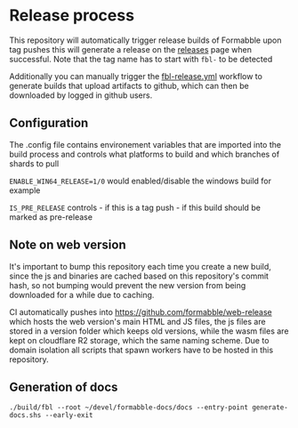 # Release process

This repository will automatically trigger release builds of Formabble upon tag pushes
this will generate a release on the [releases](https://github.com/formabble/releases/releases) page when successful.
Note that the tag name has to start with `fbl-` to be detected

Additionally you can manually trigger the [fbl-release.yml](https://github.com/formabble/releases/actions/workflows/fbl-release.yml) workflow to generate builds that upload artifacts to github, which can then be downloaded by logged in github users.

## Configuration

The .config file contains environement variables that are imported into the build process and controls what platforms to build and which branches of shards to pull

`ENABLE_WIN64_RELEASE=1/0` would enabled/disable the windows build for example

`IS_PRE_RELEASE` controls - if this is a tag push - if this build should be marked as pre-release

## Note on web version

It's important to bump this repository each time you create a new build, since the js and binaries are cached based on this repository's commit hash, so not bumping would prevent the new version from being downloaded for a while due to caching.

CI automatically pushes into https://github.com/formabble/web-release which hosts the web version's main HTML and JS files, the js files are stored in a version folder which keeps old versions, while the wasm files are kept on cloudflare R2 storage, which the same naming scheme.
Due to domain isolation all scripts that spawn workers have to be hosted in this repository.

## Generation of docs

```
./build/fbl --root ~/devel/formabble-docs/docs --entry-point generate-docs.shs --early-exit
```